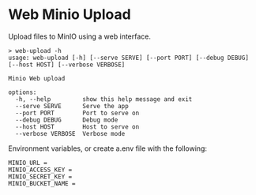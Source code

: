 # Web Minio Upload

Upload files to MinIO using a web interface.


```
> web-upload -h
usage: web-upload [-h] [--serve SERVE] [--port PORT] [--debug DEBUG] [--host HOST] [--verbose VERBOSE]

Minio Web upload

options:
  -h, --help         show this help message and exit
  --serve SERVE      Serve the app
  --port PORT        Port to serve on
  --debug DEBUG      Debug mode
  --host HOST        Host to serve on
  --verbose VERBOSE  Verbose mode
```


Environment variables, or create a.env file with the following:
```
MINIO_URL = 
MINIO_ACCESS_KEY =
MINIO_SECRET_KEY = 
MINIO_BUCKET_NAME = 
```

